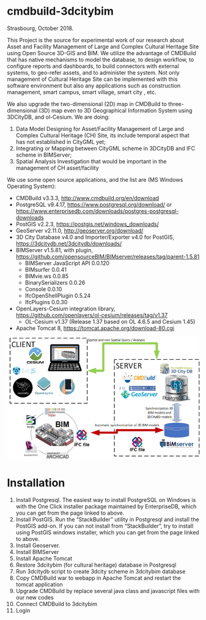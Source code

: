 # cmdbuild-3dcitybim
Strasbourg, October 2018.

This Project is the source for experimental work of our research about Asset and Facility Management of Large and Complex Cultural Heritage Site using Open Source 3D-GIS and BIM. We utilize the advantage of CMDBuild that has native mechanisms to model the database, to design workflow, to configure reports and dashboards, to build connectors with external systems, to geo-refer assets, and to administer the system. Not only management of Cultural Heritage Site can be implemented with this software environment but also any applications such as construction management, smart campus, smart village, smart city , etc.

We also upgrade the two-dimensional (2D) map in CMDBuild to three-dimensional (3D) map even to 3D Geographical Information System using 3DCityDB, and ol-Cesium. We are doing:
1. Data Model Designing for Asset/Facility Management of Large and Complex Cultural Heritage (CH) Site, its include temporal aspect that has not established in CityGML yet;
2. Integrating or Mapping between CityGML scheme in 3DCityDB and IFC scheme in BIMServer;
3. Spatial Analysis Investigation that would be important in the management of CH asset/facility

We use some open source applications, and the list are (MS Windows Operating System):
- CMDBuild v3.3.3, http://www.cmdbuild.org/en/download
- PostgreSQL v9.4.17, https://www.postgresql.org/download/ or https://www.enterprisedb.com/downloads/postgres-postgresql-downloads
- PostGIS v2.2.3, https://postgis.net/windows_downloads/
- GeoServer v2.11.0, http://geoserver.org/download/
- 3D City Database v4.0 and Importer/Exporter v4.0 for PostGIS, https://3dcitydb.net/3dcitydb/downloads/
- BIMServer v1.5.81, with plugin, https://github.com/opensourceBIM/BIMserver/releases/tag/parent-1.5.81
    - BIMServer JavaScript API 0.0.120
    - BIMsurfer 0.0.41
    - BIMvie.ws 0.0.85
    - BinarySerializers 0.0.26
    - Console 0.0.10
    - IfcOpenShellPlugin 0.5.24
    - IfcPlugins 0.0.30
 - OpenLayers-Cesium integration library, https://github.com/openlayers/ol-cesium/releases/tag/v1.37
    - OL-Cesium v1.37 (Release 1.37 based on OL 4.6.5 and Cesium 1.45)
 - Apache Tomcat 8, https://tomcat.apache.org/download-80.cgi

![alt text](https://github.com/denisuw/cmdbuild-3dcitybim/blob/master/3dcitybim2.png)

# Installation
 1. Install Postgresql. 
    The easiest way to install PostgreSQL on Windows is with the One Click installer package maintained by EnterpriseDB, which you can get from the page linked to above.
 2. Install PostGIS.
    Run the “StackBuilder” utility in Postgresql and install the PostGIS add-on. If you can not install from “StackBuilder”, try to install using PostGIS windows installer, which you can get from the page linked to above.
 3. Install Geoserver.
 4. Install BIMServer
 5. Install Apache Tomcat
 6. Restore 3dcitybim (for cultural heritage) database in Postgresql
 7. Run 3dcitydb script to create 3dcity scheme in 3dcitybim database
 8. Copy CMDBuild war to webapp in Apache Tomcat and restart the tomcat application
 9. Upgrade CMDBuild by replace several java class and javascript files with our new codes 
 10. Connect CMDBuild to 3dcitybim
 11. Login
    
